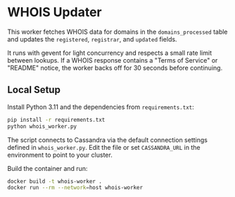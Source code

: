 # WHOIS Updater

This worker fetches WHOIS data for domains in the `domains_processed` table and updates the `registered`, `registrar`, and `updated` fields.

It runs with gevent for light concurrency and respects a small rate limit between lookups. If a WHOIS response contains a "Terms of Service" or "README" notice, the worker backs off for 30 seconds before continuing.

## Local Setup

Install Python 3.11 and the dependencies from `requirements.txt`:

```bash
pip install -r requirements.txt
python whois_worker.py
```

The script connects to Cassandra via the default connection settings defined in `whois_worker.py`. Edit the file or set `CASSANDRA_URL` in the environment to point to your cluster.

Build the container and run:

```bash
docker build -t whois-worker .
docker run --rm --network=host whois-worker
```
